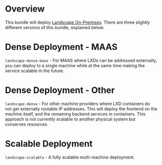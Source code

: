 Overview
========

This bundle will deploy [Landscape On-Premises](https://landscape.canonical.com/landscape-features).
There are three slightly different versions of this bundle, explained below.

Dense Deployment - MAAS
=======================
`landscape-dense-maas` - For MAAS where LXDs can be addressed externally, you
can deploy to a single machine while at the same time making the service
scalable in the future.

Dense Deployment - Other
========================
`landscape-dense` - For other machine providers where LXD containers do not get
externally routable IP addresses. This will deploy the frontend on the machine
itself, and the remaining backend services in containers. This approach is not
currently scalable to another physical system but conserves resources.

Scalable Deployment
===================
`landscape-scalable` - A fully scalable multi-machine deployment.
